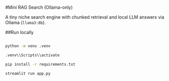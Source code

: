 \#Mini RAG Search (Ollama-only)



A tiny niche search engine with chunked retrieval and local LLM answers via Ollama (`llama3:8b`).



\##Run locally

```bash

python -m venv .venv

.venv\\Scripts\\activate

pip install -r requirements.txt

streamlit run app.py



